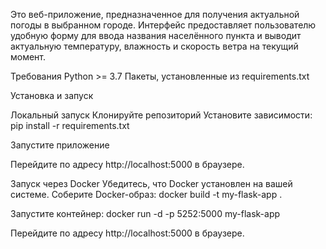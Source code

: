 Это веб-приложение, предназначенное для получения актуальной погоды в выбранном городе. 
Интерфейс предоставляет пользователю удобную форму для ввода названия населённого пункта и выводит актуальную температуру, влажность и скорость ветра на текущий момент.

Требования Python >= 3.7 Пакеты, установленные из requirements.txt

Установка и запуск

Локальный запуск Клонируйте репозиторий
Установите зависимости: pip install -r requirements.txt

Запустите приложение

Перейдите по адресу http://localhost:5000 в браузере.

Запуск через Docker Убедитесь, что Docker установлен на вашей системе.
Соберите Docker-образ: docker build -t my-flask-app .

Запустите контейнер: docker run -d -p 5252:5000 my-flask-app

Перейдите по адресу http://localhost:5000 в браузере.
